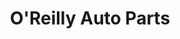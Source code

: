 ---
title: "O'Reilly Auto Parts"
url: /san-antonio/oreilly-auto-parts-coachlight-street/
shop: car parts
---
